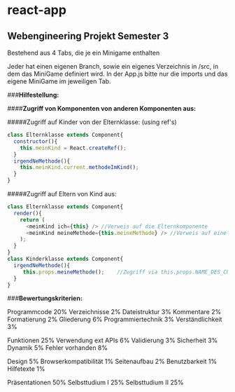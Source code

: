 # react-app

## Webengineering Projekt Semester 3

Bestehend aus 4 Tabs, die je ein Minigame enthalten

Jeder hat einen eigenen Branch, sowie ein eigenes Verzeichnis in /src, in dem das MiniGame definiert wird. 
In der App.js bitte nur die imports und das eigene MiniGame im jeweiligen Tab.

###**Hilfestellung:**

####**Zugriff von Komponenten von anderen Komponenten aus:**

#####Zugriff auf Kinder von der Elternklasse:   (using ref's)

```javascript
class Elternklasse extends Component{
  constructor(){
    this.meinKind = React.createRef();
  }
  irgendNeMethode(){
    this.meinKind.current.methodeImKind();
  }
}
```

#####Zugriff auf Eltern von Kind aus:

```javascript
class Elternklasse extends Component{
  render(){
    return (
      <meinKind ich={this} /> //Verweis auf die Elternkomponente
      <meinKind meineMethode={this.meineMethode} /> //Verweis auf eine Methode der Elternklasse
    );
  }
}
class Kinderklasse extends Component{
  irgendNeMethode(){
     this.props.meineMethode();    //Zugriff via this.props.NAME_DES_CUSTOM_ATTRIBUTS
  }
}
```
###**Bewertungskriterien:**

Programmcode		20%
Verzeichnisse			2%
Dateistruktur			3%
Kommentare			2%
Formatierung			2%
Gliederung			6%
Programmiertechnik	3%
Verständlichkeit		3%


Funktionen			25%
Verwendung ext APIs	6%
Validierung			3%
Sicherheit			3%
Dynamik				5%
Fehler vorhanden		8%


Design				5%
Browserkompatibilität	1%
Seitenaufbau			2%
Benutzbarkeit			1%
Hilfetexte				1%


Präsentationen		50%
Selbsttudium I			25%
Selbsttudium II		25%

